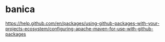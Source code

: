 # banica
https://help.github.com/en/packages/using-github-packages-with-your-projects-ecosystem/configuring-apache-maven-for-use-with-github-packages